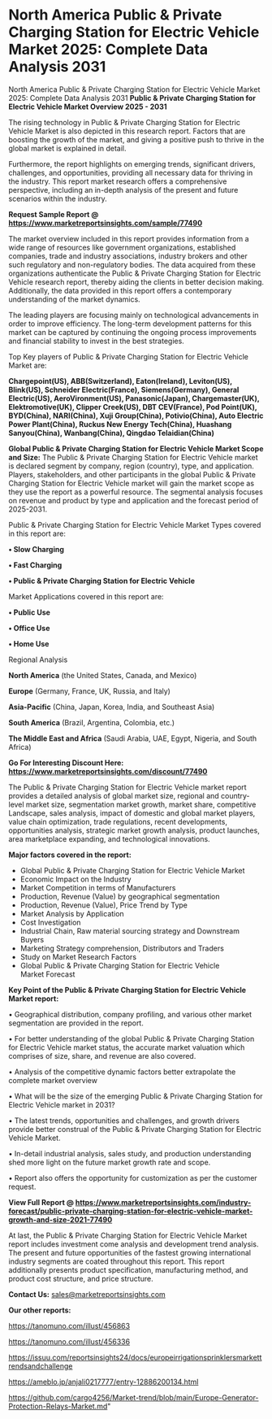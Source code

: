# North America Public & Private Charging Station for Electric Vehicle Market 2025: Complete Data Analysis 2031
North America Public & Private Charging Station for Electric Vehicle Market 2025: Complete Data Analysis 2031
<Strong> Public & Private Charging Station for Electric Vehicle Market Overview 2025 - 2031</strong>

The rising technology in Public & Private Charging Station for Electric Vehicle Market is also depicted in this research report. Factors that are boosting the growth of the market, and giving a positive push to thrive in the global market is explained in detail.

Furthermore, the report highlights on emerging trends, significant drivers, challenges, and opportunities, providing all necessary data for thriving in the industry. This report market research offers a comprehensive perspective, including an in-depth analysis of the present and future scenarios within the industry.

<strong>Request Sample Report @ <a href=https://www.marketreportsinsights.com/sample/77490>https://www.marketreportsinsights.com/sample/77490</a></strong>

The market overview included in this report provides information from a wide range of resources like government organizations, established companies, trade and industry associations, industry brokers and other such regulatory and non-regulatory bodies. The data acquired from these organizations authenticate the Public & Private Charging Station for Electric Vehicle research report, thereby aiding the clients in better decision making. Additionally, the data provided in this report offers a contemporary understanding of the market dynamics.

The leading players are focusing mainly on technological advancements in order to improve efficiency. The long-term development patterns for this market can be captured by continuing the ongoing process improvements and financial stability to invest in the best strategies.

Top Key players of Public & Private Charging Station for Electric Vehicle Market are:

<strong>Chargepoint(US), ABB(Switzerland), Eaton(Ireland), Leviton(US), Blink(US), Schneider Electric(France), Siemens(Germany), General Electric(US), AeroVironment(US), Panasonic(Japan), Chargemaster(UK), Elektromotive(UK), Clipper Creek(US), DBT CEV(France), Pod Point(UK), BYD(China), NARI(China), Xuji Group(China), Potivio(China), Auto Electric Power Plant(China), Ruckus New Energy Tech(China), Huashang Sanyou(China), Wanbang(China), Qingdao Telaidian(China)</strong>

<strong><b>Global Public & Private Charging Station for Electric Vehicle Market Scope and Size:</b></strong>
The Public & Private Charging Station for Electric Vehicle market is declared segment by company, region (country), type, and application. Players, stakeholders, and other participants in the global Public & Private Charging Station for Electric Vehicle market will gain the market scope as they use the report as a powerful resource. The segmental analysis focuses on revenue and product by type and application and the forecast period of 2025-2031.

Public & Private Charging Station for Electric Vehicle Market Types covered in this report are:

<strong>• Slow Charging

• Fast Charging

• Public & Private Charging Station for Electric Vehicle</strong>

Market Applications covered in this report are:

<strong>• Public Use

• Office Use

• Home Use</strong> 

Regional Analysis

<strong>North America</strong> (the United States, Canada, and Mexico)

<strong>Europe</strong> (Germany, France, UK, Russia, and Italy)

<strong>Asia-Pacific</strong> (China, Japan, Korea, India, and Southeast Asia)

<strong>South America</strong> (Brazil, Argentina, Colombia, etc.)

<strong>The Middle East and Africa</strong> (Saudi Arabia, UAE, Egypt, Nigeria, and South Africa)

<strong>Go For Interesting Discount Here: <a href=https://www.marketreportsinsights.com/discount/77490>https://www.marketreportsinsights.com/discount/77490</a></strong>

The Public & Private Charging Station for Electric Vehicle market report provides a detailed analysis of global market size, regional and country-level market size, segmentation market growth, market share, competitive Landscape, sales analysis, impact of domestic and global market players, value chain optimization, trade regulations, recent developments, opportunities analysis, strategic market growth analysis, product launches, area marketplace expanding, and technological innovations.

<strong><b>Major factors covered in the report:</b></strong>
<ul>
  <li>Global Public & Private Charging Station for Electric Vehicle Market </li>
  <li>Economic Impact on the Industry</li>
  <li>Market Competition in terms of Manufacturers</li>
  <li>Production, Revenue (Value) by geographical segmentation</li>
  <li>Production, Revenue (Value), Price Trend by Type</li>
  <li>Market Analysis by Application</li>
  <li>Cost Investigation</li>
  <li>Industrial Chain, Raw material sourcing strategy and Downstream Buyers</li>
  <li>Marketing Strategy comprehension, Distributors and Traders</li>
  <li>Study on Market Research Factors</li>
  <li>Global Public & Private Charging Station for Electric Vehicle Market Forecast</li>
</ul>

<strong><b>Key Point of the Public & Private Charging Station for Electric Vehicle Market report:</b></strong>

• Geographical distribution, company profiling, and various other market segmentation are provided in the report.

• For better understanding of the global Public & Private Charging Station for Electric Vehicle market status, the accurate market valuation which comprises of size, share, and revenue are also covered.

• Analysis of the competitive dynamic factors better extrapolate the complete market overview

• What will be the size of the emerging Public & Private Charging Station for Electric Vehicle market in 2031?

• The latest trends, opportunities and challenges, and growth drivers provide better construal of the Public & Private Charging Station for Electric Vehicle Market.

• In-detail industrial analysis, sales study, and production understanding shed more light on the future market growth rate and scope.

• Report also offers the opportunity for customization as per the customer request.

<strong><b>View Full Report @ <a href=https://www.marketreportsinsights.com/industry-forecast/public-private-charging-station-for-electric-vehicle-market-growth-and-size-2021-77490>https://www.marketreportsinsights.com/industry-forecast/public-private-charging-station-for-electric-vehicle-market-growth-and-size-2021-77490</a></b></strong>


At last, the Public & Private Charging Station for Electric Vehicle Market report includes investment come analysis and development trend analysis. The present and future opportunities of the fastest growing international industry segments are coated throughout this report. This report additionally presents product specification, manufacturing method, and product cost structure, and price structure.

<strong>Contact Us:</strong>
sales@marketreportsinsights.com

<strong>Our other reports:</strong>

<a href=https://tanomuno.com/illust/456863>https://tanomuno.com/illust/456863</a>

<a href=https://tanomuno.com/illust/456336>https://tanomuno.com/illust/456336</a>

<a href=https://issuu.com/reportsinsights24/docs/europeirrigationsprinklersmarkettrendsandchallenge>https://issuu.com/reportsinsights24/docs/europeirrigationsprinklersmarkettrendsandchallenge</a>

<a href=https://ameblo.jp/anjali0217777/entry-12886200134.html>https://ameblo.jp/anjali0217777/entry-12886200134.html</a>

<a href=https://github.com/cargo4256/Market-trend/blob/main/Europe-Generator-Protection-Relays-Market.md>https://github.com/cargo4256/Market-trend/blob/main/Europe-Generator-Protection-Relays-Market.md</a>"
